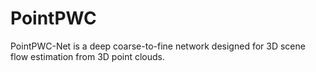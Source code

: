# PointPWC
PointPWC-Net is a deep coarse-to-fine network designed for 3D scene flow estimation from 3D point clouds.
